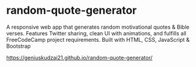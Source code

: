 # random-quote-generator

A responsive web app that generates random motivational quotes &amp; Bible verses. Features Twitter sharing, clean UI with animations, and fulfills all FreeCodeCamp project requirements. Built with HTML, CSS, JavaScript &amp; Bootstrap

https://geniuskudzai21.github.io/random-quote-generator/
